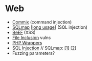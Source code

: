 # Web

* [Commix](https://tools.kali.org/exploitation-tools/commix) (command injection)
* [SQLmap](https://tools.kali.org/vulnerability-analysis/sqlmap) \[[long usage](https://github.com/sqlmapproject/sqlmap/wiki/Usage)] (SQL injection)
* [BeEF](https://github.com/beefproject/beef/wiki) (XSS)
* [File Inclusion](file-inclusion.md) vulns
* [PHP Wrappers](php-wrappers.md)
* [SQL Injection](sql-injection.md) // SQLmap: [\[1\]](https://tools.kali.org/vulnerability-analysis/sqlmap) [\[2\]](https://github.com/sqlmapproject/sqlmap/wiki/Usage)
* Fuzzing parameters?

